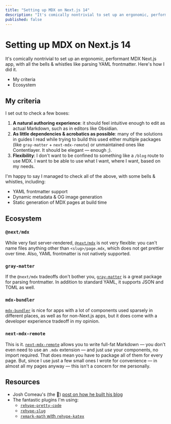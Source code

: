 ```yaml
---
title: "Setting up MDX on Next.js 14"
description: "It's comically nontrivial to set up an ergonomic, performant MDX Next.js app, with all the bells & whistles like parsing YAML frontmatter. Here's how I did it."
published: false
---
```


# Setting up MDX on Next.js 14

It's comically nontrivial to set up an ergonomic, performant MDX Next.js app, with all the bells & whistles like parsing YAML frontmatter. Here's how I did it.

<nav class="table-of-contents">
  <ul>
    <li>
      <Link href="#my-criteria">My criteria</Link>
    </li>
    <li>
      <Link href="#ecosystem">Ecosystem</Link>
    </li>
  </ul>
</nav>

## My criteria

I set out to check a few boxes:

1. **A natural authoring experience**: it should feel intuitive enough to edit as actual Markdown, such as in editors like Obsidian.
2. **As little dependencies & acrobatics as possible**: many of the solutions in guides I read while trying to build this used either multiple packages (like `gray-matter` + `next-mdx-remote`) or unmaintained ones like Contentlayer. It should be elegant — enough ;).
3. **Flexibility**: I don't want to be confined to something like a `/blog` route to use MDX. I want to be able to use what I want, where I want, based on my needs.

I'm happy to say I managed to check all of the above, with some bells & whistles, including:

- YAML frontmatter support
- Dynamic metadata & OG image generation
- Static generation of MDX pages at build time

## Ecosystem

### `@next/mdx`

While very fast server-rendered, [`@next/mdx`](https://www.npmjs.com/package/@next/mdx) is not very flexible: you can't name files anything other than `<slug>/page.mdx`, which does not get prettier over time. Also, YAML frontmatter is not natively supported.

### `gray-matter`

If the `@next/mdx` tradeoffs don't bother you, [`gray-matter`](https://github.com/jonschlinkert/gray-matter) is a great package for parsing frontmatter. In addition to standard YAML, it supports JSON and TOML as well.

### `mdx-bundler`

[`mdx-bundler`](https://github.com/kentcdodds/mdx-bundler) is nice for apps with a lot of components used sparsely in different places, as well as for non-Next.js apps, but it does come with a developer experience tradeoff in my opinion.

### `next-mdx-remote`

This is it. [`next-mdx-remote`](https://github.com/hashicorp/next-mdx-remote) allows you to write full-fat Markdown — you don't even need to use an `.mdx` extension — and just *use* your components, no import required. That does mean you have to package all of them for every page. But, since I use just a few small ones I wrote for convenience — in almost all my pages anyway — this isn't a concern for me personally.

## Resources

- Josh Comeau's (the 🐐) [post on how he built his blog](https://www.joshwcomeau.com/blog/how-i-built-my-blog/)
- The fantastic plugins I'm using:
  - [`rehype-pretty-code`](https://rehype-pretty-code.netlify.app/)
  - [`rehype-slug`](https://github.com/rehypejs/rehype-slug)
  - [`remark-math` with `rehype-katex`](https://github.com/remarkjs/remark-math)
